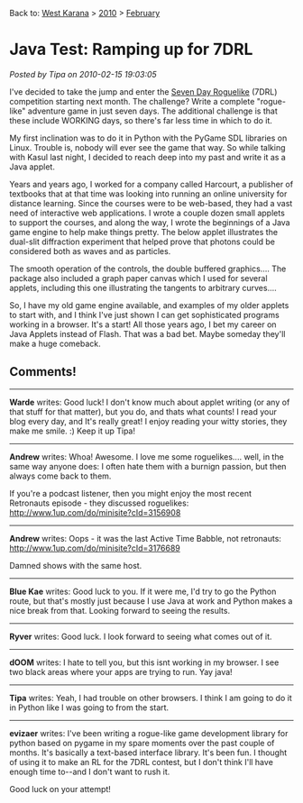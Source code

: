 Back to: [West Karana](/posts/westkarana.md) > [2010](/posts/2010/westkarana.md) > [February](./westkarana.md)
# Java Test: Ramping up for 7DRL

*Posted by Tipa on 2010-02-15 19:03:05*

I've decided to take the jump and enter the [Seven Day Roguelike](http://roguebasin.roguelikedevelopment.org/index.php?title=7DRL) (7DRL) competition starting next month. The challenge? Write a complete "rogue-like" adventure game in just seven days. The additional challenge is that these include WORKING days, so there's far less time in which to do it.

My first inclination was to do it in Python with the PyGame SDL libraries on Linux. Trouble is, nobody will ever see the game that way. So while talking with Kasul last night, I decided to reach deep into my past and write it as a Java applet.

Years and years ago, I worked for a company called Harcourt, a publisher of textbooks that at that time was looking into running an online university for distance learning. Since the courses were to be web-based, they had a vast need of interactive web applications. I wrote a couple dozen small applets to support the courses, and along the way, I wrote the beginnings of a Java game engine to help make things pretty. The below applet illustrates the dual-slit diffraction experiment that helped prove that photons could be considered both as waves and as particles.






The smooth operation of the controls, the double buffered graphics.... The package also included a graph paper canvas which I used for several applets, including this one illustrating the tangents to arbitrary curves....


So, I have my old game engine available, and examples of my older applets to start with, and I think I've just shown I can get sophisticated programs working in a browser. It's a start! All those years ago, I bet my career on Java Applets instead of Flash. That was a bad bet. Maybe someday they'll make a huge comeback.

## Comments!

---

**Warde** writes: Good luck! I don't know much about applet writing (or any of that stuff for that matter), but you do, and thats what counts! I read your blog every day, and It's really great! I enjoy reading your witty stories, they make me smile. :) Keep it up Tipa!

---

**Andrew** writes: Whoa! Awesome. I love me some roguelikes.... well, in the same way anyone does: I often hate them with a burnign passion, but then always come back to them.

If you're a podcast listener, then you might enjoy the most recent Retronauts episode - they discussed roguelikes: http://www.1up.com/do/minisite?cId=3156908

---

**Andrew** writes: Oops - it was the last Active Time Babble, not retronauts: http://www.1up.com/do/minisite?cId=3176689

Damned shows with the same host.

---

**Blue Kae** writes: Good luck to you. If it were me, I'd try to go the Python route, but that's mostly just because I use Java at work and Python makes a nice break from that. Looking forward to seeing the results.

---

**Ryver** writes: Good luck. I look forward to seeing what comes out of it.

---

**dOOM** writes: I hate to tell you, but this isnt working in my browser. I see two black areas where your apps are trying to run. Yay java!

---

**Tipa** writes: Yeah, I had trouble on other browsers. I think I am going to do it in Python like I was going to from the start.

---

**evizaer** writes: I've been writing a rogue-like game development library for python based on pygame in my spare moments over the past couple of months. It's basically a text-based interface library. It's been fun. I thought of using it to make an RL for the 7DRL contest, but I don't think I'll have enough time to--and I don't want to rush it.

Good luck on your attempt!

